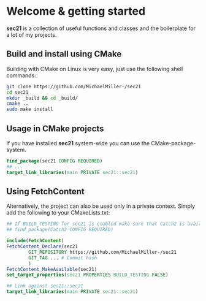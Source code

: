 # Welcome & getting started

**sec21** is a collection of useful functions and classes and the boilerplate for a lot of my projects.

## Build and install using CMake
Building with CMake on Linux is very easy, just use the following shell commands:
```sh
git clone https://github.com/MichaelMiller-/sec21
cd sec21
mkdir _build && cd _build/
cmake ..
sudo make install
```

## Usage in CMake projects
If you have installed **sec21** system-wide you can use the CMake-package-system.
```cmake
find_package(sec21 CONFIG REQUIRED)
## ...
target_link_libraries(main PRIVATE sec21::sec21)
```

## Using FetchContent

Alternatively, the project can also be used only in a private context. Simply add the following to your CMakeLists.txt:
```cmake
## If BUILD_TESTING for sec21 is enabled make sure that Catch2 is available.
## find_package(Catch2 CONFIG REQUIRED)

include(FetchContent)
FetchContent_Declare(sec21
        GIT_REPOSITORY https://github.com/MichaelMiller-/sec21
        GIT_TAG ... # Commit hash
        )
FetchContent_MakeAvailable(sec21)
set_target_properties(sec21 PROPERTIES BUILD_TESTING FALSE)

## Link against sec21::sec21
target_link_libraries(main PRIVATE sec21::sec21)
```
